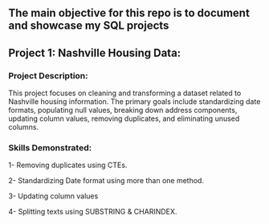 ## The main objective for this repo is to document and showcase my SQL projects

## Project 1: Nashville Housing Data: 
### Project Description:

This project focuses on cleaning and transforming a dataset related to Nashville housing information. The primary goals include standardizing date formats, populating null values, breaking down address components, updating column values, removing duplicates, and eliminating unused columns.

### Skills Demonstrated: 

1- Removing duplicates using CTEs. 

2- Standardizing Date format using more than one method.

3- Updating column values

4- Splitting texts using SUBSTRING & CHARINDEX.

